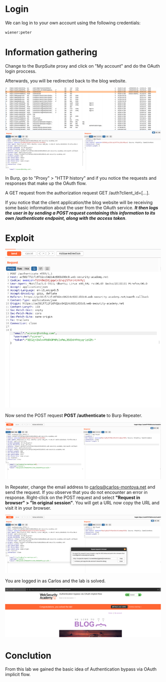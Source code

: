 # Login

We can log in to your own account using the following credentials: 
```bash
wiener:peter
```
# Information gathering

Change to the BurpSuite proxy and click on "My account" and do the OAuth login proccess.

Afterwards, you will be redirected back to the blog website.

![1_0](01.png)

In Burp, go to "Proxy" > "HTTP history" and if you notice the requests and responses that make up the OAuth flow. 

A GET request from the authorization request GET /auth?client_id=[...].

If you notice that the client application/the blog website will be receiving some basic information about the user from the OAuth service. ***It then logs the user in by sending a POST request containing this information to its own /authenticate endpoint, along with the access token***.

# Exploit

![2_0](02.png)

Now send the POST request **POST /authenticate** to Burp Repeater. 

![3_0](03.png)

In Repeater, change the email address to carlos@carlos-montoya.net and send the request. If you observe that you do not encounter an error in response.
Right-click on the POST request and select **"Request in browser" > "In original session"**. 
You will get a URL now copy the URL and visit it in your browser.

![4_0](04.png)

You are logged in as Carlos and the lab is solved.

![5_0](05.png)

# Conclution
From this lab we gained the basic idea of Authentication bypass via OAuth implicit flow.

